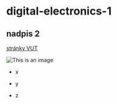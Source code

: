 # digital-electronics-1
## nadpis 2
[stránky VUT](https://www.vut.cz)

![This is an image](https://myoctocat.com/assets/images/base-octocat.svg)

- x
* y
+ z
